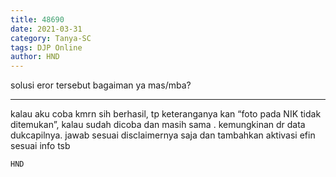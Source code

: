 ```yaml
---
title: 48690
date: 2021-03-31
category: Tanya-SC
tags: DJP Online
author: HND
---
```


solusi eror tersebut bagaiman ya mas/mba?

---

kalau aku coba kmrn sih berhasil, tp keteranganya kan “foto pada NIK tidak ditemukan”, kalau sudah dicoba dan masih sama . kemungkinan dr data dukcapilnya. jawab sesuai disclaimernya saja dan tambahkan aktivasi efin sesuai info tsb

`HND`
